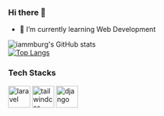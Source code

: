 ### Hi there 👋

<!--
**iammburg/iammburg** is a ✨ _special_ ✨ repository because its `README.md` (this file) appears on your GitHub profile. 

Here are some ideas to get you started:-->

<!-- - 🔭 I’m currently working on ...

- 👯 I’m looking to collaborate on ...
- 🤔 I’m looking for help with ...
- 💬 Ask me about ...
- 📫 How to reach me: ...
- 😄 Pronouns: ...
- ⚡ Fun fact: ...-->

- 🌱 I’m currently learning Web Development


![iammburg's GitHub stats](https://github-readme-stats.vercel.app/api?username=iammburg&show_icons=true&show_icons=true) <br>
[![Top Langs](https://github-readme-stats.vercel.app/api/top-langs/?username=iammburg&layout=donut)](https://github.com/iammburg/github-readme-stats)

### Tech Stacks
<p align="left">
<img src="https://cdn.jsdelivr.net/gh/devicons/devicon@latest/icons/laravel/laravel-original-wordmark.svg" alt="laravel" width="45" height="45" />
<img src="https://cdn.jsdelivr.net/gh/devicons/devicon@latest/icons/tailwindcss/tailwindcss-original-wordmark.svg" alt="tailwindcss" width="45" height="45" />
<img src="https://cdn.jsdelivr.net/gh/devicons/devicon@latest/icons/django/django-plain.svg" alt="django" width="45" height="45" />          
</p>        
          

